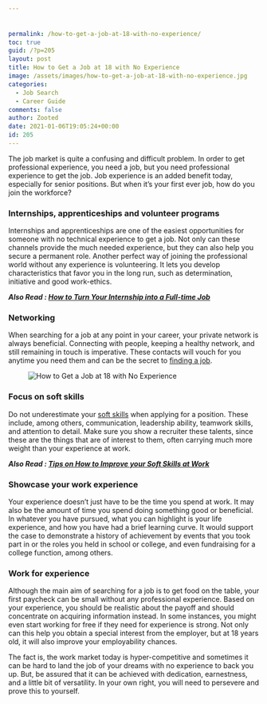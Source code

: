 ```yaml
---


permalink: /how-to-get-a-job-at-18-with-no-experience/
toc: true
guid: /?p=205
layout: post
title: How to Get a Job at 18 with No Experience
image: /assets/images/how-to-get-a-job-at-18-with-no-experience.jpg
categories:
  - Job Search
  - Career Guide
comments: false
author: Zooted
date: 2021-01-06T19:05:24+00:00
id: 205
---
```

The job market is quite a confusing and difficult problem. In order to get professional experience, you need a job, but you need professional experience to get the job. Job experience is an added benefit today, especially for senior positions. But when it&#8217;s your first ever job, how do you join the workforce?

### Internships, apprenticeships and volunteer programs

Internships and apprenticeships are one of the easiest opportunities for someone with no technical experience to get a job. Not only can these channels provide the much needed experience, but they can also help you secure a permanent role. Another perfect way of joining the professional world without any experience is volunteering. It lets you develop characteristics that favor you in the long run, such as determination, initiative and good work-ethics.

***Also Read : [How to Turn Your Internship into a Full-time Job](/how-to-turn-your-internship-into-a-full-time-job/)***

### Networking

When searching for a job at any point in your career, your private network is always beneficial. Connecting with people, keeping a healthy network, and still remaining in touch is imperative. These contacts will vouch for you anytime you need them and can be the secret to [finding a job](https://www.cheapinternetserviceprovider-jna.com/blogdetails/the-best-job-search-sites-to-help-find-your-next-dream-job).

<div class="wp-block-image">
  <figure class="aligncenter size-large"><img loading="lazy" width="1024" height="684" src="/wp-content/uploads/2021/01/searching-for-a-new-job-1068x713-1-1024x684.jpg" alt="How to Get a Job at 18 with No Experience" class="wp-image-206" srcset="/wp-content/uploads/2021/01/searching-for-a-new-job-1068x713-1-1024x684.jpg 1024w, /wp-content/uploads/2021/01/searching-for-a-new-job-1068x713-1-300x200.jpg 300w, /wp-content/uploads/2021/01/searching-for-a-new-job-1068x713-1-768x513.jpg 768w, /wp-content/uploads/2021/01/searching-for-a-new-job-1068x713-1.jpg 1068w" sizes="(max-width: 1024px) 100vw, 1024px" /></figure>
</div>

### Focus on soft skills

Do not underestimate your [soft skills](/category/soft-skills/) when applying for a position. These include, among others, communication, leadership ability, teamwork skills, and attention to detail. Make sure you show a recruiter these talents, since these are the things that are of interest to them, often carrying much more weight than your experience at work.

***Also Read : [Tips on How to Improve your Soft Skills at Work](/tips-on-how-to-improve-your-soft-skills-at-work/)***

### Showcase your work experience

Your experience doesn&#8217;t just have to be the time you spend at work. It may also be the amount of time you spend doing something good or beneficial. In whatever you have pursued, what you can highlight is your life experience, and how you have had a brief learning curve. It would support the case to demonstrate a history of achievement by events that you took part in or the roles you held in school or college, and even fundraising for a college function, among others.

### Work for experience

Although the main aim of searching for a job is to get food on the table, your first paycheck can be small without any professional experience. Based on your experience, you should be realistic about the payoff and should concentrate on acquiring information instead. In some instances, you might even start working for free if they need for experience is strong. Not only can this help you obtain a special interest from the employer, but at 18 years old, it will also improve your employability chances.

The fact is, the work market today is hyper-competitive and sometimes it can be hard to land the job of your dreams with no experience to back you up. But, be assured that it can be achieved with dedication, earnestness, and a little bit of versatility. In your own right, you will need to persevere and prove this to yourself.